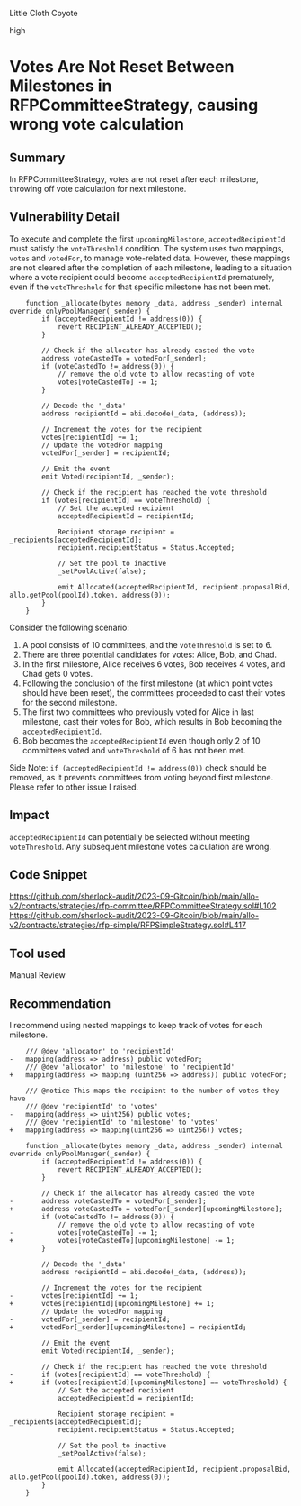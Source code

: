 Little Cloth Coyote

high

# Votes Are Not Reset Between Milestones in RFPCommitteeStrategy, causing wrong vote calculation
## Summary
In RFPCommitteeStrategy, votes are not reset after each milestone, throwing off vote calculation for next milestone.

## Vulnerability Detail
To execute and complete the first `upcomingMilestone`, `acceptedRecipientId` must satisfy the `voteThreshold` condition. The system uses two mappings, `votes` and `votedFor`, to manage vote-related data. However, these mappings are not cleared after the completion of each milestone, leading to a situation where a vote recipient could become `acceptedRecipientId` prematurely, even if the `voteThreshold` for that specific milestone has not been met.
```solidity
    function _allocate(bytes memory _data, address _sender) internal override onlyPoolManager(_sender) {
        if (acceptedRecipientId != address(0)) {
            revert RECIPIENT_ALREADY_ACCEPTED();
        }

        // Check if the allocator has already casted the vote
        address voteCastedTo = votedFor[_sender];
        if (voteCastedTo != address(0)) {
            // remove the old vote to allow recasting of vote
            votes[voteCastedTo] -= 1;
        }

        // Decode the '_data'
        address recipientId = abi.decode(_data, (address));

        // Increment the votes for the recipient
        votes[recipientId] += 1;
        // Update the votedFor mapping
        votedFor[_sender] = recipientId;

        // Emit the event
        emit Voted(recipientId, _sender);

        // Check if the recipient has reached the vote threshold
        if (votes[recipientId] == voteThreshold) {
            // Set the accepted recipient
            acceptedRecipientId = recipientId;

            Recipient storage recipient = _recipients[acceptedRecipientId];
            recipient.recipientStatus = Status.Accepted;

            // Set the pool to inactive
            _setPoolActive(false);

            emit Allocated(acceptedRecipientId, recipient.proposalBid, allo.getPool(poolId).token, address(0));
        }
    }
```
Consider the following scenario:

1. A pool consists of 10 committees, and the `voteThreshold` is set to 6.
2. There are three potential candidates for votes: Alice, Bob, and Chad.
3. In the first milestone, Alice receives 6 votes, Bob receives 4 votes, and Chad gets 0 votes.
4. Following the conclusion of the first milestone (at which point votes should have been reset), the committees proceeded to cast their votes for the second milestone.
5. The first two committees who previously voted for Alice in last milestone, cast their votes for Bob, which results in Bob becoming the `acceptedRecipientId`.
6. Bob becomes the `acceptedRecipientId` even though only 2 of 10 committees voted and `voteThreshold` of 6 has not been met.

Side Note: 
`if (acceptedRecipientId != address(0))` check should be removed, as it prevents committees from voting beyond first milestone. Please refer to other issue I raised. 

## Impact
`acceptedRecipientId` can potentially be selected without meeting `voteThreshold`. Any subsequent milestone votes calculation are wrong.

## Code Snippet
https://github.com/sherlock-audit/2023-09-Gitcoin/blob/main/allo-v2/contracts/strategies/rfp-committee/RFPCommitteeStrategy.sol#L102
https://github.com/sherlock-audit/2023-09-Gitcoin/blob/main/allo-v2/contracts/strategies/rfp-simple/RFPSimpleStrategy.sol#L417
## Tool used

Manual Review

## Recommendation
I recommend using nested mappings to keep track of votes for each milestone.
```solidity
    /// @dev 'allocator' to 'recipientId'
-   mapping(address => address) public votedFor;
    /// @dev 'allocator' to 'milestone' to 'recipientId'
+   mapping(address => mapping (uint256 => address)) public votedFor;

    /// @notice This maps the recipient to the number of votes they have
    /// @dev 'recipientId' to 'votes'
-   mapping(address => uint256) public votes;
    /// @dev 'recipientId' to 'milestone' to 'votes'
+   mapping(address => mapping(uint256 => uint256)) votes;
```
```solidity
    function _allocate(bytes memory _data, address _sender) internal override onlyPoolManager(_sender) {
        if (acceptedRecipientId != address(0)) {
            revert RECIPIENT_ALREADY_ACCEPTED();
        }

        // Check if the allocator has already casted the vote
-       address voteCastedTo = votedFor[_sender];
+       address voteCastedTo = votedFor[_sender][upcomingMilestone];
        if (voteCastedTo != address(0)) {
            // remove the old vote to allow recasting of vote
-           votes[voteCastedTo] -= 1;
+           votes[voteCastedTo][upcomingMilestone] -= 1;
        }

        // Decode the '_data'
        address recipientId = abi.decode(_data, (address));

        // Increment the votes for the recipient
-       votes[recipientId] += 1;
+       votes[recipientId][upcomingMilestone] += 1;
        // Update the votedFor mapping
-       votedFor[_sender] = recipientId;
+       votedFor[_sender][upcomingMilestone] = recipientId;

        // Emit the event
        emit Voted(recipientId, _sender);

        // Check if the recipient has reached the vote threshold
-       if (votes[recipientId] == voteThreshold) {
+       if (votes[recipientId][upcomingMilestone] == voteThreshold) {
            // Set the accepted recipient
            acceptedRecipientId = recipientId;

            Recipient storage recipient = _recipients[acceptedRecipientId];
            recipient.recipientStatus = Status.Accepted;

            // Set the pool to inactive
            _setPoolActive(false);

            emit Allocated(acceptedRecipientId, recipient.proposalBid, allo.getPool(poolId).token, address(0));
        }
    }
```

